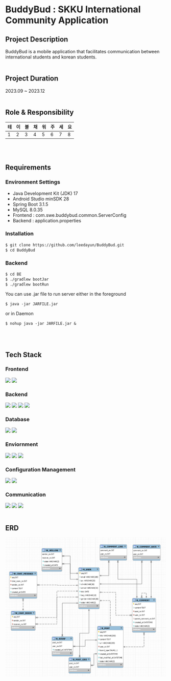 # BuddyBud : SKKU International Community Application
## Project Description
BuddyBud is a mobile application that facilitates communication between international students and korean students.
<br/><br/>

## Project Duration
2023.09 ~ 2023.12
<br/><br/>

## Role & Responsibility
| 테 | 이 | 블 | 채 | 워 | 주 | 세 | 요 |
|-|-|-|-|-|-|-|-|
|1|2|3|4|5|6|7|8|
<br/><br/>

## Requirements

### Environment Settings
- Java Development Kit (JDK) 17
- Android Studio minSDK 28
- Spring Boot 3.1.5
- MySQL 8.0.35
- Frontend : com.swe.buddybud.common.ServerConfig
- Backend : application.properties

### Installation
```
$ git clone https://github.com/leedayun/BuddyBud.git
$ cd BuddyBud
```

### Backend
```
$ cd BE
$ ./gradlew bootJar
$ ./gradlew bootRun
```
You can use .jar file to run server either in the foreground
```
$ java -jar JARFILE.jar
```
or in Daemon
```
$ nohup java -jar JARFILE.jar &
```
<br/><br/>

## Tech Stack
### Frontend
<img src="https://img.shields.io/badge/java-F05032?style=for-the-badge&logo=java&logoColor=white"/>
<img src="https://img.shields.io/badge/Android Studio-3DDC84?style=for-the-badge&logo=Android Studio&logoColor=white"/>

### Backend
<img src="https://img.shields.io/badge/Spring-6DB33F?style=for-the-badge&logo=Spring&logoColor=white"/>
<img src="https://img.shields.io/badge/springboot-6DB33F?style=for-the-badge&logo=springboot&logoColor=white">
<img src="https://img.shields.io/badge/IntelliJ%20IDEA-grey?style=for-the-badge&logo=intellijidea">
<img src="https://img.shields.io/badge/Eclipse-darkblue?style=for-the-badge&logo=eclipse&logoColor=white">

### Database
<img src="https://img.shields.io/badge/mysql-4479A1?style=for-the-badge&logo=mysql&logoColor=white">
<img src="https://img.shields.io/badge/MyBatis-8879DD?style=for-the-badge&logo=MyBatis&logoColor=white">

### Enviornment
<img src="https://img.shields.io/badge/Ubuntu-E95420?style=for-the-badge&logo=Ubuntu&logoColor=white"/>
<img src="https://img.shields.io/badge/amazonaws-232F3E?style=for-the-badge&logo=amazonaws&logoColor=white">
<img src="https://img.shields.io/badge/Android-3DDC84?style=for-the-badge&logo=android&logoColor=white"/>

### Configuration Management
<img src="https://img.shields.io/badge/Git-F05032?style=for-the-badge&logo=git&logoColor=white"/>
<img src="https://img.shields.io/badge/github-181717?style=for-the-badge&logo=github&logoColor=white">

### Communication
<img src="https://img.shields.io/badge/zoom-darkblue?style=for-the-badge&logo=zoom&logoColor=white"/>
<img src="https://img.shields.io/badge/Google%20Meet-3DDC84?style=for-the-badge&logo=googlemeet&logoColor=white"/>
<img src="https://img.shields.io/badge/slack-yellow?style=for-the-badge&logo=slack&logoColor=white"/>
<br/><br/>

## ERD
![ERD](./misc/erd.png)